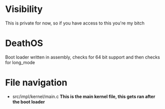 # Visibility
This is private for now, so if you have access to this you're my bitch

# DeathOS
Boot loader written in assembly, checks for 64 bit support and then checks for long_mode

# File navigation 
* src/impl/kernel/main.c
**This is the main kernel file, this gets ran after the boot loader**
